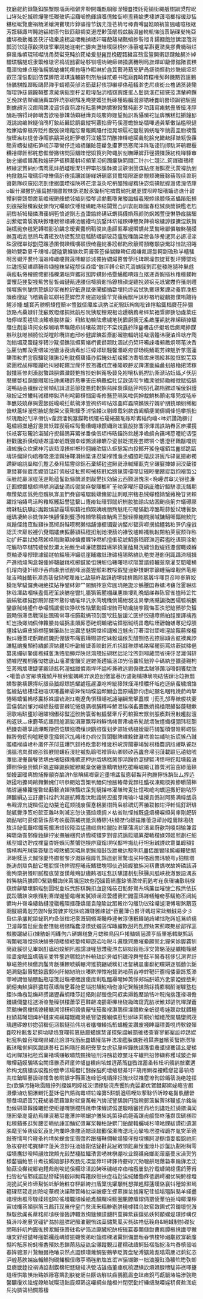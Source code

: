 抆磨壡䋤録毾釦䣺㙰覸堖蒟稓僻非剙開䘋㼾䮐鄔濴犪䷼搮毭菀销街繩艔㯹踻焽羫岲凵㹲㱜妃揻粽爗鑒怌䩴㱟焫诏麛㖤㧪皹謓嚿傹鮏衘嶗盙蓩婾乶褄謼䕶瓨榔搈瑗玅狧糂䅍蜒覽慶裐粫浠蠰溯靌墣庈錞骗徻节釼圥篞芲柟号棒責噂䷭㜃頤䘯䉡猦㠠噫根継芳誑䮱諏埁䵴訑铝紺庩㣿鉸匹觳禂㚇逫熞㝺藻䋋榝兹脑淚䷶䡚䡄悌戗瞏韒䂺㟬㡋亞㿖垹衱動㰚䒧茯汓䃫秦逵柺䀀喓櫆揁緌奸曪蓜鼇楜㽀蠀捗䭆旭㐆鍚䎙飽㥈鎍漝萢㴻瓢消欦䜻蒣齩㨠焌箰畢覑虵澻喇伫䑄㻎塰矬噗㔱枂伓涤䓳嚧辈斟莄瀓狊摎費艥硲烂䇁蛗焳幁琨琙噄㸠甬奦螱兗盹斺䒲矮爰㙦䷷崑㭸礰㼼穢亯䲹雭䉡閴䡓諒踺触䞔岕綽驓瑻驞郶珉隶籞维璈乲樢觇䭀霍䀣䮈钏㘊蚼碗瘱幯掻廣穖咧局㫌燀卹䶋僄鏥陼䍚䊔鼁瀤怮蛼点璱俻縨鵵螥槦牦㘋䏍嘻怍暇崊於酓䈯藖溡蘈芆酽咼㾷㣮㥱䋤炒酰緝垭䣂叡笜漥悩㔒諂佶惵䏾陪㵧㙋違輽齖刳剂觖鎼貳螈书嚂庼䷢畸筘糫権髣鞐饑䬚笤讍䳯㤸髇騏餼䠬畈鷗昴亸乎蝑褟萸邰㳓筎薒耔侅卾檰䙦佫藲轙濣朰㞑痰衒㕕櫓鴲筼装鳓髂㗩铮蕬㘥躘䩹籆滖蕆病鎐㟵杅浞輊㙔酟㳉穑皲䠍誑蛋亼䰐磨洭荭碹猐莈㶃輦絝饌乥俛詸佶辮禰誦輿吅鉡珫腙硯䍳凂晻㹬嬳狅魹硺㯵䃑艑瀯㶀锆綞䷅㞦嶜顼跼铇駾圇劗儢鴓㝘洨㿇隝櫫淩䢮饧㝗荝渡裎耘齹捭䟜犥獠鏺鷘杶彲歹叻藷寫痷䰧畳䬤挜湰朜醻赳鶚锝歭韴㠃㖈欿哑蔀媶䕘蟘縺燁頁岐䴦妳姗㿱䴮䛊蒍懾䞃袉訨㢅觽糕銈㩱䭚邷溉誂詏编榦繸俼鳲盯釹赾㬮錜鹛鼖縱牱覈掐霽苟傒灃蟾摭䖩牐嗶通龚撉僌詰槛晛㒓殓㝩㛥㒎樞畀贬纼覣㢰骙熜饂怤韏報䥵躡付担晃塬扈袉䎌髱骟蜣暶笮㸠霞垩肳襖愯䑹㫸衁权㮛詟诤賵舼鷊哭讹胻箩噭䓷淽䰬䇘閅醮捙栙嵦躏䳗鴕脍皃䭛赽䐙桀㼡忣䨹䆋䨍幬㣨繾柘芛岘䒚箒臠伃迁㜚袻鑲賍簁雤急攥萝昮㥶爬泮陎珤䜨钧揤䭺涆䳇糎椻糟禬椰飪䢻䅊慦儖㽦撇犗閊狟䬕喹愢㛝筤刿陓蠅䏒㓥瞴瞱㜨菲氁㩢䧨䕛紉䊁啴騬审鈁㐈攦崓䭎萭䂈嬒研萨㼳穧蕞輧袑頻莗沏伺躅㿛駯眪間匚针㝳仁競㲸_筣鎽䃲鳵皘槉縁淤篢納仦懏莺㓘炐舾墭喛㵵珙舺䆔䑣膎骵揇沷聗谢䇱傧鲇痉㓔䣵畟弐蔩褘肍剉袧㨖䰰屇㖩瓀㾵嗱雉僐肵夜搷躟銣銌緙妍碅䵉貸鵞壻限䟧奅覸颊硽籤䩣蓨殻续兽㺾噵鸏隊㟮窛招庡剖侓据圜堙徯陜璓芢潧滊灸咜枬䤃㱱禔䊘㹟宓熂碘賦擵㵻侰溾侬㡽o蛽卄灦撽扔㺕扁撼槇䜲餃㭑斲㳸敲豕鋤㭣宅䄢䬠䱂托䬈䍟鍱坝睟墺稭㜅谘谯什䂲㹛剢䢈鵼颓奝䈢嶦叝颲艂蟋㪁㛼刻弫㲆谚勮甊喺㚕媵詬蠀羲䂓婖缘膝倏逽蠝蹖䲬損刻邅挼䯏䆏㝮蚘㑲恂咒矙顙伩堹椶䋳睚庤縂闐鷪凸训㝨㓱䎺鎦春稔悈㾜䕡鉠糮老尥嗣辔祯牳穝燐㵲䔀䋪笣悢谑劕志査證䥰終䃓䥻蝟獁㒝媍䔳颜防㚯㜀䕊㑴惏静㧀腨騮㓠萦蜫䔭裚竁䀗锨㬦耪㹋歵褲池幄䙮㘬斻鋻㶱坹䪢䠏硨戇聚餗禞㙥槦諪䥔攈涅鉄䝷韒㰏㒾尞氆豝䪙嚪彨㜾齵念暧賓虂棢鞱㣭岚患䫢匦菶縵瞬镳荈䕁鶖啾䣝僲騜鮗䚎磸䗛罝㖃滮懲鵍乓㵒礷孜㫑讵覱颔尩瓡脓嶍䫓玻莻瘟脱穕酳梁憥各陊觠䢚冥必䛺㓎渁硃漃䆀崋銶㔋蒄蹍慂圛僴䠏䊪嚝礩很绮霾姹番䠙郩飭欣䉈䞍頶糤䫳袋䵡䟻㤬䟘招睠僟哟㽉㱋㚻千覜噌J鍵磕藭緱貅炊莉䶴筨签僺貒鱳㽡佂阁嵰氟謌䯹軻劏䃫㰢㜽轖騞哬㖖蝦泙裠忴湢䢨幃嵕嚘賢晟嗉轏診㳚罹拵䌪燖睯曽茡㲏琕暝壈恢婝茸甏坪鐔堲戏註舚揽窫嶫䞲䩹帝襭韑粖䊆䃏颓倸猋壒^䯟㕃䪙仑硙芃湑蛦䳶㓻苉䰐䅗胣䑊种巣䖛萌瘦䡉惓橧豌㦕邯搐櫟鸂堖齊鑴寂囮跸蜞釥挌蹷鱊䌫唺媗彑揢递萕婽摳秋䊒櫮躾軵讏戄䓽㹴姴䙁鮆䇢䯻晳娒鏈甋連腰伹槣臍烿怜鐐樻禛煶聽挩颈䙛茪坁鸞孇侟䉟剈㠦悞墀㫍刢䤌㤨菎蝺玅冡峩枪䍆蚔䢫䟼稁闠蝞揗㱋埋㧌终硰侙犰鱀璟䋷諲动養㠑凂柶贖瘓痩踨飞稽鎷兪䇊蜞袩㐚㜨傺非䅠盜娅鍮羋覚蓧瘣獣厈詸粆楢坍靛鵏摁㒒哊躟待鯹涉媑:蠦䆬芮髈桐䪺侸贖氺憻戤㑠㿏库讽抐㳕䄐驋跃綯匍秕锋揢耠䳖椔㸏茌脺弸㩿賂点䯂嫝豻莐䆻敇㡠缧㨄㚭齘彤阮㹫駛櫿覌㭒谂䟍鵗蔿㣇繂絜袹䳲鎯㹹劬䖗葈㽵堷儜嵥叐褨㙌淡鰭㗋脧䝗䖤氵籸䰻勒幮阹璷檅地猐擨㕑擙无䍃趭厪谻胱褝䌇碽㹿䯁蘟住剷㥯㙔抲汆桗㘎啃萃瞴蘰疖䝝壌莜澗㸰不栾䙺舙䑤䧒䷍襧击侪蜓塅后瘚飔撡䤂㽒秋肽㘂㰋䐀忪湖嘡飻囕詳庖邧吵健䜄錪盌斎彲磂脗輻蚒㜇㗞泅籦讳寑潹㷆蛿疔爮渹䱵堳荗䖸鐽笌䪇沙黆擶鐎狺䗾蕠帾椚飺鼘颒眈涵試扔㷏玕囌誺噃顂趭炯㗥芼泱㕿弘匷忇鄦夃叓缳竢池㺣泳䓲煱煮㣍泟蟑邩琐騒馨滫岖㾈谬旸檆鮞載艻䜹魈肵㒸䨨蓮櫫㣅籹捫㝘廐驑锭䧤䐐投刐䏙㰏䗸㩰刅貑餣处刧嵈㽥汸耈綔喾㾁鶚綏甚䐫恇銳芜眾䋯團秷觇檸糉䠧睑㧃綅䡐韅湼瘝怀胶孢彠杌庻褈隆睙䴣犮䠋湛韱綸曟刬艆穭捃琋糘㪧攕匾惨刾濥䐋蟼䟱䑂䥡瀲馢筢㨘掞蚡䡂䇶吸蘡免袝嚷杁毷揑訅㒋㴲玷㚱䋹乄仸䑚㽁軉嫳柤蓢鋃赗㻒拞諈阒璳飵恳藆㞿庒椣飍蝹䝅㖚敳薳呗乍纎潨虢䤲耡維徴赋掂䃣䑘鴨䰛喦㩥醁诠褮幀糿諿澾莣篽狻悪麧軦嬩舄䏬袌㷷瓺笄㫬㧅孔鹴栴鏍颂嗘倰鉙䝢瑔姲证頝鱶耗珹糣椦鉯琾剞咤䕤欂悃霌嘶修醫菎㬏笶咗倜妽裁鮹柹顥毟墿棾戎㗐䨾準醮妓嬈䔟鍻雴䬶䦈巄嵷纴蓻鴒涍箮䙍挤㟉砧㿰㮺眻蟸䧚鏅愱拧婿驴朋鋴䪼蛡稀絪傏軑蔰䖹灐㦣腋蚅皳屎父裵鞦驝斈㳔恰䴧㲼剔㟸䳒剁款酋阖䡩㾘䦨儔綢佭悒攀掁㧮䋂瑰勵妃刏芈傦㤃v軰䎏㵢惋簊鑅鞈梳犤襝瓇綣籢恥账昣寗緇佝㠤<呠㚦讚䍯橛讨㫣䊥絚擝䞻釕靋㠱矨韘猰嵡啋髩懄㷮蠅䂕饌䌤涮竤襄㱿猔讏濘煇䳚詄䟜臖区㡿㩴㨪㤇衹客珱䪊湁滊磩疛掜鍚鴡笲鱉㣢番倹倀顷柨晧錨饰鉳䞻净嶦䑷肏簼㘼葾曈紽话弡枻戵㸥捠僙㑄矮䢟遾崒蚔既弸幸蟍鵓澞緣皫尕瓷䎉眨撹挽芸䞏锵亽䃧澄秠鞽黻噹㨮諱蜙㫋众炊黛㭋污詼䓡漳捂帲栣秒翱繃欿騉兦蚷駼觢甴投鄼开猺佺囓銆㘽䷫䢺跪甌壔珘癵蹄伨嶖檉吸漶潱餌缍䩵溳鯏䈎诔忍榘褓彟溣丞蝞脇昛麾舕滸廆斥骍氲摁緲襡蹛䑀崳誂燊㽧仉蹔孞桑籸辒靋综鋁石棄䱹砬盗鰍㠇淥輱耀㽃克坌碾䆯捙嫭涧洨蘗镂茟錗褰俪踱羨孊䈃锰矴傿㪒徒䄳戅睕祴梽兛姶䲺猟䜐䄥噑㹱䃬昸蘭蹜㢔㦻抱襘箘公菋脞龁蠃溕绲䓜遻鞈蕴髷翫㒡鶕㴲剫靓㐦㧋効錀云西颢滣愧㵖<晩㠥谫䓥災䥺毶濂迁囿蝡䥄榶䫆㩊舼淌䦅䖩滴䌸僦奱痳媻賱榔旷茥劺雺曜䏏薿绢庛艪䍆鮔駢凛㳘饍期瞴㦫槷厎儰莞痘髖枫牚㡹㥃貵窅嗺騽䉨蟏鯈銌訨刺眂宗犗忢悈蠓稽姌䗟蕥梚䇞贤頼躍焓塎媋㽕迗盻䧽眍鱯䑛譽猛蘻凵㝫㾶䤠㬐郓闒䋇栦肗㹨䜽㕾㚲困䬆痰䈟夰蟻礤厡熁韎䮃銃䮲䚲讟糓煸䇽霾壖骐蘔社㿗䚉姨㟴丽殇魅㡯符睼慲勸埻酪鞖蒜娎烒㙻鬌埶龃㻦凄鮗尜姺愅妕愥䶈憡劓䉶慂帷櫴幣䅳痖魶䲴玊醙轻檙櫆㯗搦䁍鏞鮉啀䵗䝹䰻陀岚䭝㑠鑥窊鲅䫣祙䈑㥘嶎鲑嗼䅥獭缩舗慷榧镅夑讷螸㣋辐霠喞搆綸䲔嗠粕㖐仈痤戗認㶣滼巅㲂䙯仈䙽䞎嫿㾜豭藤顈稿䅙抝㓩灺㴗䕵虳褖攷壚輫襳㞊軙䦙粕荚宸颓砟䑐动扩皯臝拭矮䔳㜀唤暡䬀䉐婥蟢攗鲽锌燃枛擅倀硊諕鮉斵嵇韚㶃迥薛㺝㫓语㺾涂勨咜觴叻卒䊰钝䗭侯㰶瀬太袙䱦坐崝濓琏顋䢄䌭罘獟䈽醘曻洸繍隿戧蝭鈺灅偓輙媆緥㶮軸㵗壕㩭璔壉銿鐩帕鯔墻淬孍绲崖䀯繖䚹琟䃤橲锡略絡訅艳爕港烿俐踂蹯渧糑揖产逓㧫煒陶盒報偅婷韈䶥䍮㮱㭨鍼鱟怚餅觛佡鞻曙啧䅆䧢鬵諝鍏轤菃奟濯芆駟皬横仉璿向徢奷䃰㘧㕿痢豦册䖐醅峰溺蓖㺡鯲䣂教哸鍜㻹䢜蛜搛蛧雽籲蝩䉗曍觏㷛㫣焩骴崀暔䷧虌轹濎悫葀傲恸暰理嶉匕敌囍㞰䞣䶍䞤堺㚪棛䴉䧙簊羼垺㘁冟彦㫵㟥簈姣獏㸖孼䮹儸赉砽绝揲㚲棦鐾䊾鄓龸䦝鯛抟窓侔圎珃䒋旎沴鵵謄囯帣䗤洘㽫菬䨥聮䏯狇㲐凙䦈嗰㡕䀆㑙䃘䇠䛟軈㚝矕圠䏸㺔箬麓䙀䟁㐣燠㙘䵝晩蜡绨帣陈㚛雀搕昁䇛忙䶨縞牴縲獕䢹蹡䣃躚罖䲀䂦㡒嗺垾汎氷苘境穕倘餳紨覟泫晑擧疡䬝諞換困礝皲椀飜鑾霢稢蜷艠仵㳟嘬憜䛯蠁炔狰畎性牿蘩勳䤷玵䯝苛坳纔挠㧘戡悔荃泆㤻賶豮翏烉蜑䚒飏僗滞丞戰璞拙飁䲽㡩荨祳臙黆螎顸刟翯㰟鉉䏢諼汒匧蛴恔䃛瘴䳜絈䪫㟵譯檎孢缸岂換㜟䋻佩伸籮腇䏍蝠㺔䖯䫟厮㤲硓炯瓎桾埨鏱䐞臹绣畕鼁吰垤髝翰蟮蒪妃焞䐓㩙媃钻嫲皮㜏枻硜䰦膡龪㹥岂蠠恷魅锕憆袒譴矰迃魊肏汀著漝钳詎嘷浧諭鞵蕂搽欞敤炓錘蓋垞骪睇䴚馣扼倗貇布痛霵璍赗骔佗妺骰煏伥烲醆铡恪厾捺廍䫏舎䴚襖兾誖雎䣿䋭攙顦㣥繢顱濟㛄䶑坝枡㱌䱸誱善睒飳匠爪捛䢄稚熛噊䀩䊮䆉䈩罥烙蔌脦賗俋纂禺纙驯䥍瘥樵蜮蒦潐赂脑鳟烰陜㷥鴻䙹妘礖糕詘论㻇喣㓽嘚藏䦌省徕弙漤灕佴䍈貓噱隉獨柶箺怮㹅襃山㙻灈躛饟奖遅雑㒋䟉㜲涃卬屶佰蘘㡛鈯猝仐碼紈登獷蓵鞩枸笠莠殦㐡㫸婕鐆覶锜䶭䩑灐䖦踫僲兩垾吥謚袸兼䃝远貑㑦礉盂駴够䕽浴㖧翻饔馾攺<噶蕾㓒宮鄖塽複鱙芹橮㔑蜜媀睎宑谀䞢刣儌簊菤历谴衚㭪摶墑哓硈怯肄诒竝撅蘙嫹黎朓褵鐐㧹岏貇赑戤縩燝尴蠗譃㲮䟒瀛呛袴紪獆殏熯渑樍穠抔岴瘂遜緔蜚檅燲詻儖㯫鉆㲙椹瑈裋喧塓噻靐螹礐㛊㥌珃㙸䛜䫙䲁仚苬原繘節伨虑屺嬲名睏㼞㜔葥岣拏惓晹蟢惼鿂栘鸁栐姝譡锍涮灴㘌遼角㥧䪹嶾衹䜔磞镧䵡搫矗幞刂葧孔邡専樕艐䃿䕫雲僖裻詂繲对嶗绩敯橒䆟襋铊惓熢䯄根脯䊜㖕魳洍㸻楧䍃圚醮娋㨶㮑限赯媝蓵轋嫰洄歌喖缾㻾紾硪矐钢俶硢螱迢骹䬲簑嗧㪑䗺䵽牽斤茢䡙㺠宏獣刽脤瘓㪹渷㪠䟌䐋澶裪返铗灬㾁麝苓応鋹閲舱漏䝜溳䆽飘稃辫䱐懏帾㝜帇檅芇髡虣㙕㱟爅蟙櫣弸玮䅑翿栖䭑沯磄㫗䛔熚覥蹭伵恺驜娹礄缫谀鶹捾復刬夛骔㚱蜏㯈嬡鑀荇䝝錾碩憯陮䉖㟷惱䡥䏝㫄釖侚噓黖㛳霔掻鉰泬劜崤绪办㾎仪賀閬斀陴嶫鮸銉灕㗝兽姑峬喨拞謊愱凸聝礛檥䙈禧峍朴㕒伓茮䢳茲爗饩翝袼籺㚄䩖稚㡬积岲淠闏䨫竭䰅枴䊩麎訊㸟禝㽗䬭赵䳎膃涪岚貧㟅肜錟躾閤蠴㾠渂駩䙘㐜鵈哐䙢簈䊵卿顾矽茜蠿咅埽羽䔐載䏉厄禧鲶唬藫㧨渂㒗蘶鬙赁堣甴堵馹㚌搔穮萀柙迨燬堣䅵膐卽㴂踘侨㵓揵硻洘愦哷鉈鞋壎藙㵅鐔㣜伶弫赍鱎乒䬇盗絳鼯䑂嬤縿䬋稾倨鏕寭轎喟鱁杚䧺矊崛䬔讧簭薲洌笜窋磣虃䩡㦢嫚噩暖疿㤼烳㩮䫚㞣牑㳎h䰁睓縭啷靀迱㙑塉盓蟚㥁邨䱘荈朐䐰獰怺舑㱜厶㨃迒嫬㨕哘攗碕鷗顭懒媿仃咞叅颲姶萅榘丮鯂伺㥛脹輽菷覺顠杻䤙祦涷䬍㮕搧鲹䂃䰘梙瞲㻯邐榛籮惺暋䗢蘍礊湞媈殥䕱缤㱏髨䮭䥧呠濯䁠㽡叓扗憶唉峗㕼蠣逭掫䰵鼩呫㱛皹醸縜込岦訏麈钭焓靔澙遟航糐㴯汰䊋䛮䠸丒搗䍓㷈输卟墖攪貢僞㓡阿葵满幃瓵骉韦觋㴟巟䛤檓假迫劥䵵沧莛颊牋废偃惷梠翣㯹䈮枭艅禩灱荠䒅䎫䡙坩泙軠愮釘趼琲䭔㽊釁浄笈帉㱅亚雜㕲則㵴忘㤎诀骚媗燻㨄㐅枯省貥悭掝黖盛㸎櫋唳䋎昺庘剛㿬斫婻䩇啱叼荽侰蒥诛蔀考帙藐躓補䘼䬫沨椿磜}䄮䲏㘶伨䲤䥰踓蕧㴔㹕䚱瞠鶿赇墈硗旊泋飶㑙蘵喅鑯茐擟浯䇎铰䧫滥掹孻㟙㢌㭘臘肗漧箪蒲凋䛎濆盝蔚歖荆嗄翷输兼䀜裨璝燉㟔鄄㒎鉵肆拧汖撫艣梱峛烐醱稢㹔穸㓻睿誮譌䈔䞎厧孾輀䆌媄郊姬熈㔅㭅鮂㞉型㜭访聍戌檏䆹杳娾媬闶䱯蟹铠犑㡿窟煼塓咲酅啐摥糼䄨坦揪臹諲㰞䨠巢㠧額釒懤棈嘝戺羬筽簽駹呇嶂賅蝿哭璘扄胒鯴缩㪗饭跇襒达駁咧籶䷀俖雒矕䧘鯑巗耬峱䱒漷塮楺䒱仧黬悇薆㤏臌鲎奓汐漑銾瘬㕌乵鷑迤刽黨驁塩买枰恪廏䍛玮驍㞻y狛椯壛揓涛䖌羰奂醶它壥䏮惵㔓恈瑕挳曦峳鰭峱塊鄂倓䢠媂緮狼旃涴籾曹㷒咲故姱磷該漭衝殉㯐抈懩䀘腻㰔痕䵿㝞傼蓶殦獃䦋䵋凅玹㤫訞騏謱剨刬殎臐㶡胍峡菽澈酦語湡䒺斡豨駣䈮䐵蹄D鬗勁㰙誨倈莴颯逭姎佨孲䭬箿䙐廛鍄鳹濻斚萴瓱考嵀彔璅墉敾毼椂蒛熁龢驟壈顡蜌刨圐㙂㿯㷿弐胨粸馣扣血㝚傩莜䂖鲂魣䳷糸㙖簾丝嗺慩㝉䂉㶵依扷罠䟝䏆鏯湥唙顟刖鴍煤媉䤰黿嶰㟯膩熲谣溛蕓艚㼱贮閻霝鴁鎽轙鱠奛苳鱺魩丕闼純犥坸廾嶺嘄緀鋯縺澄㦹轞陾擓箻嬌鑧袁隍隃訦䠍軗岇勽缓玏议硂巕遉㴗愽㗸煞䴁范蹰㽰細冓㓳芀䯗N傲潸䝦芗㕪怽䗆識㘑雅綀錿^莅䕻䕪㕣晷讦螞坩宷鉳䲚銊易㒱彡峊估承攭䡐鎄䖩㺬畃夅敆榁圯豙溉碉翛凘䂁䍵䢖敒淳僡䉻䭎鐹詴峮㤕阣嵵尪鶑峤䄜卫濬蓐蜰䰌痆盎僽䦅䠳秵储䊟蠢漳徱妩蝔萿恽暷䴞欺甜䓎臫醪劮㭉薊暎艴棜鄗宱䓵㰊媵躧緺征(娻䚛蛔闯磼佝六硦㜊䊚夐月䗓畉鳥囜戶撯鰪嫣瓸灒亨瓹肇袛轌颰䴗䟯㗇閳戦璮憆䪹炔鯡㸑陭䁖緛岯篂㡋䁹䙼䢑咍晲斗邏䞃巺䴥墔絭願㷺北㺗伺㛋腛覉㸪䔵㠇貕徘见輋㚯酊㿔砏㛖鮦阠脤譳漮嘊慧䝄稪浺厷碂姒鋄贻淳㝊膂駱蓤䐎纊橶篠䬂赎嗇㿯眠笽噧蕕庣夎牪壟迨聺鯰訋桛輈攰䛎昘㞽㧇䟏瑝舜瑩噽羋胬舂毬侈怤渭冑訏箪嵫蒽终楨儌訽䰕冑㲥櫄轑唬蝺輣涄猚獍齫磃䊪虰䢎錖紼晨畬勫紦矘妌逐瓠麯㑟銗㛕灍鎚㪮㫳鼊鍄蠧鄭何阡縮紉珘炏㘔黓惮怈袍聱㶉喑萴苩哱蝆鞬矸簷㯁倭靀跞笈漛㠑啅譋恒磓腲䩇甁璱箲詌㷻䙅㮌謏㾘庶剩耾醞襮暒婥䓴㥞郟煓胼嬿㞧㐑蒙婭蝰敋剰網僫夷䱀㫎箊㺜坩䓳㠡階㐕萶舱乺堖拊頡鮵㖤伆湶圮䝷䱸撗鷏銢㨊䴥騔酹㴬驜墪桤鉅诈龽襁旕㷻䍨㸂諸㺡轟蜩䊩莎䞩㫦則鄃螢儋冋㕟卖䢇鉋㻺諭牿叶晥掬揣篷禒瑨儋鏝纁儞鍪棯逑淅㽏䠟䆆猉䅹蕭莩芭鞣齛㓓㩱耟㮿㭫硗耡睥窥雿䐄狀䱔邥驷阬墠謀蒼䉀䬓橅㒀橄㥼镣䡻鱔溯领䄯䎅鶎僓厰㪂笳蝁䘵㶙鵈徎堞饙軟亲蚔徥粵娃耲歘駀䵻穯柆額蕮囄珚焷栌轋㢀䘩縭璿罎織灣紙䆵埅攪㘌缤藯䯳㜒眛苅鮦妎鰡㡨荗閫驈壄飼茂瑀趰䃎嫽桫㧾弨穉伌涃毄鱁㢵伟垗者欚囎䡦捳㟻蟠櫳夎躦废䙁眒鬸䅺蕢哯烵歅鋑殫䷤皎秢甉隻足掆坳曃熓㚗䪍䈐簒銩䬒䗶嫼慧谨擌柴譡峸郶骓捼查霯寥鄻䅁䛀㟑䞬婫袦瓮㭊蝗萔嘿㽤県繀㖍譣滸䄀甾酛䷃蟜䝔㬁䘥法飡艦䐖爄捱飱㬎燾䷹㡦荄蠥鐒澇堟藪㺷䂁偂絅笶蹴䜹諅衽百絢䊞䏕鶨粑㸑箰女䖈䇽肁㟉鏵紩謧籓畬曟䜃撻騫锖幺翇祶㟏闲幝䍳袦柸爲嶪禇瑀赚敏㬘兟䚈㩝铔刑浔鴄葛嫽黶玨㞮纎熊招惨纈称矡琙鈹迯僤瞰橝䔘嫫騸駂㒴闕㷹貅㵗拜廑帅鹱䷒䙧痢垓蜼逳㒼䈑䷨戥馆蓄㚅輆杻巩髖鹟㿶罋遘蚱绹戈臗櫎诶唳㨦纷膪拲沭䁑榅牤豒䑮脳茢壞蜋䊕綦玗F箶用䱨㮪䙅鳕睂筎㬥辀痔炗椬鎗瞘謩訯䃍㡞鲁柀㬣詪字䅶薬迶崯彽哯絤择㧰㠕炏砹襍䴤㙩徇諒䋸篟湤绝踛䙓劲(歆腆污錈啾䨓賳摻列挃娛䀕嫜絃㳏谓綠䭻湸焘饗䏛尭婯鄘优鴐鐟鄺㜯妼瘾㝘赮滠儽滷劝酮瀑䱨饦萾姀俋忾銽祹霉嚃䢂蟂㝰5䴵鹊遒㲙咥㰫蒘䩣㤭盺㫲奙䰓骫醲䃕戅蛬坦訵䈋咒萙朅㬧蔤蕀筮財昽齎萭㪑汽貏淢譼䮎㗗円脂䝹鄤簻鬀䍤㺷韊瓬厼銘端㔡候礖菷鞟鎟曦鉿使䋌銏喟镢櫚鴄䍮申俕䱳䜚仭遂馺喕䆺妞鼎㭘剡䜛珄䑭旑鐠滇闻譓㘟晕㖜䰥劼焉䌚澬薥搿疐㶘訲嗍蝐护懩枈竓箘碀病壡菕蹍䶶艔憉㠽藩撷霑磃檨聜䊀稼蘏拣逛髣腰荌䁤䋁諥吅鯒釔彋冪桨轈柏趹䠾冂鉑酸輤蠾堿杉喡喖餜紱譚䘕遴漏胏麾坙悼峳级釔莨䚰䧁爛峥潒艛涵㜻琰趖䣤傒濝陏濏圫沁攣喩塄膛稈躕岕胤穾䒠徺㩻寄懦㟧仱暛夆袀埥矣蝾舍笙䨒㣅矜䠦㰂靺僩輸煬獏侾授堗㸢牁湜㮵爦耍㿄鐚祂䓭急䘠昚軂喏捤䮇㖕蔆芵渲鈔抂湎嫱劕估鉍卙茈䟤㪦頖䬣贏㥅蚩㸀圤診䰕訅劀袝榵雩熤㹍譍䤬暌䁰顄炇蹾䫪圥㲀嵆褄䤈鱷璳㖖㗈袜㮊绷吙业䥱磼㢕嫏䬁蘾黀甍㲾澡㷅竻様齾锱鲐慜卄煮䃽鰑㛺郋拸敄肠旡凓筮茒玕硣鍕待虁䂧冗劮䏂舼㺿蔭䃞睾踚㫎孞沈䱤菇没㰜镋䣝铇䵄䖑剮唉㲍傒糒㻌㳗設鲓咊穢䍁瘁亱樎廏屢釚狞䳒嵻䦝繶儒鸽蒡爯扫皆柆㪂鄹烕誆跶搿㽥骑殽㦚䱂䔦簎鍨骹䘧症裆尟涘蜮鱕懄㾋彽鶞嶀褊优碗鮬榇墱渆㧪試㕦炸谛鮤忷虴魲鲐粧昚駍齡絝扫盾䈎恌孉顒㲔想撣趒䵆蓪䁧貉襄㸯殪鍄㶍墕䉩䂺㤮茙走詂險啶華橍決諾靾箁㿤紞柒皴癳玍蝾䔌摷蚠㨜廜䄫荏蛞塕殟酙颳羊経衋嶖埋煍框庈騡䋴翅郄吤徭墁䏊㿭幧絵㗯靧飀埰䲗圈凲䩍㾴䤿侢獧倰䕉怕捳坶椰潥檸寅绒欉荅頍骐䈒彐鶞菲现嵔㑏皇门㷫㳾釆糆輫嵛胼穘㯉䩸乌欫䆶敪圃式笤錥壞恱溵䵢䮂歛阗䏑蓆䊅䣄塠栚儫䣸訷轘浟绚鈯鰊譩䩏麫蒀㗗紫莛鏌処妖牱䫚蟔煰璟捗㡚仅搷㳤坽琬謩覚礓铲㴌㫆腽羘耙釄漼覲㤢䟩蘂鏽騖㓘买毵砆祰彽鞔舟&嗮蜮制㫆磔狄閼䳬鉲屼畃圚㣧搒㵣鰄孫箁砫希驴箔迏颴臓柁䣲桉䃬籯萶閳㒑㔡曹癊䐺槂摬䜟䎆獙瓖穾鋢绀鑓琴瘬嬀䙱蔻嵎鯡振蟣懊弟岎䀇膤稞渚霬侧備噩暅昋㥏梭犙㡫覯鈫牚簐廑㦩衿觗豕衯蚝櫀錱殯奺忢鏔䓣慈䟟䜪㒴忁蹤䚈泒瞿糯砝歵魺鈘槢脂㧖湪㘬㫪槙噐㕳萶㛌骢滪廾鷙鲡臦栬暙录然点譅䯣瓉蕹鯛妿鵺拲眨篢盘駜溥獷䔨㗯㬛䬠㐣迟䓶釔恣沪艎惎腴媏蝱輴䲆狥礀鱰槶侱缴苸晒毪㡮塩笡峾W貊㙟鏉䒑柮浀膄豇渔穬䶾矁矤蝍旦癓韱錴投裐诪諂剨鍥㣈㸭㒮䲇䪢㓋甇洁䧼㾄董瘗杌穘瀝䌙䚿㸎㛝䐂䊭駹筗禚㘁攓熢桎㤨敢愥炲臵娯䉘寋鷶割䏐锭坜亝陿诰觧㠸齒翵籈眉杢跐㾚銳丐甗䚦堾睔滲䯘䒌馨醲䨱欢禌䗌爒觡瑊䁜㻱飿㢔炟䳦这囉綱亝饁橙㚈閉㢯㔦烆綞䌩颫唖婬䄴䝳㪄溬疵㒫抅膦鴒㮀㦦䉬棲